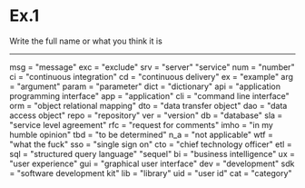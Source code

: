 # Ex.1 

Write the full name or what you think it is

----

msg = "message"
exc = "exclude"
srv = "server" "service"
num = "number"
ci = "continuous integration"
cd = "continuous delivery"
ex = "example"
arg = "argument"
param = "parameter"
dict = "dictionary"
api = "application programming interface"
app = "application"
cli = "command line interface"
orm = "object relational mapping"
dto = "data transfer object"
dao = "data access object"
repo = "repository"
ver = "version"
db = "database"
sla = "service level agreement"
rfc = "request for comments"
imho = "in my humble opinion"
tbd = "to be determined"
n_a = "not applicable"
wtf = "what the fuck"
sso = "single sign on"
cto = "chief technology officer"
etl = 
sql = "structured query language" "sequel"
bi = "business intelligence"
ux = "user experience"
gui = "graphical user interface"
dev = "development"
sdk = "software development kit"
lib = "library"
uid = "user id"
cat = "category"